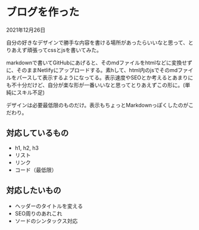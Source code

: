# ブログを作った
<div class="date">2021年12月26日</div>

自分の好きなデザインで勝手な内容を書ける場所があったらいいなと思って、とりあえず頑張ってcssとjsを書いてみた。

markdownで書いてGitHubにあげると、そのmdファイルをhtmlなどに変換せずに、そのままNetlifyにアップロードする。素hして、html内のjsでそのmdファイルをパースして表示するようになってる。表示速度やSEOとか考えるとあまりにも不十分だけど、自分が楽な形が一番いいなと思ってとりあえずこの形に。(単純にスキル不足)

デザインは必要最低限のものだけ。表示もちょっとMarkdownっぽくしたのがこだわり。

## 対応しているもの

- h1, h2, h3
- リスト
- リンク
- コード（最低限）

## 対応したいもの

- ヘッダーのタイトルを変える
- SEO周りのあれこれ
- ソードのシンタックス対応
